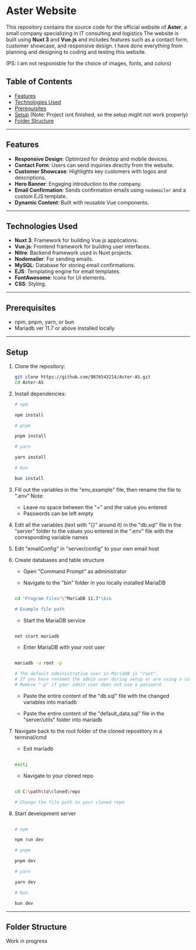 # Aster Website

This repository contains the source code for the official website of **Aster**, a small company specializing in IT consulting and logistics The website is built using **Nuxt 3** and **Vue.js** and includes features such as a contact form, customer showcase, and responsive design. I have done everything from planning and designing to coding and testing this website.

(PS: I am not responisble for the choice of images, fonts, and colors)

## Table of Contents

- [Features](#features)
- [Technologies Used](#technologies-used)
- [Prerequisites](#prerequisites)
- [Setup](#setup)
   (Note: Project isnt finished, so the setup might not work properly)
- [Folder Structure](#folder-structure)

---

## Features

- **Responsive Design**: Optimized for desktop and mobile devices.
- **Contact Form**: Users can send inquiries directly from the website.
- **Customer Showcase**: Highlights key customers with logos and descriptions.
- **Hero Banner**: Engaging introduction to the company.
- **Email Confirmation**: Sends confirmation emails using `nodemailer` and a custom EJS template.
- **Dynamic Content**: Built with reusable Vue components.

---

## Technologies Used

- **Nuxt 3**: Framework for building Vue.js applications.
- **Vue.js**: Frontend framework for building user interfaces.
- **Nitro**: Backend framework used in Nuxt projects.
- **Nodemailer**: For sending emails.
- **MySQL**: Database for storing email confirmations.
- **EJS**: Templating engine for email templates.
- **FontAwesome**: Icons for UI elements.
- **CSS**: Styling.


---

## Prerequisites

- npm, pnpm, yarn, or bun
- Mariadb ver 11.7 or above installed locally

---

## Setup

1. Clone the repository:
   ```bash
   git clone https://github.com/9876543214/Aster-AS.git
   cd Aster-AS
   ```

2. Install dependencies:
   ```bash
   # npm
   
   npm install

   # pnpm

   pnpm install

   # yarn

   yarn install

   # bun

   bun install
   ```

3. Fill out the variables in the "env_example" file, then rename the file to ".env"
   Note:
   - Leave no space between the "=" and the value you entered
   - Passwords can be left empty


5. Edit all the variables (text with "{}" around it) in the "db.sql" file in the "server" folder to the values you entered in the ".env" file with the corresponding variable names


6. Edit "emailConfig" in "server/config" to your own email host


7. Create databases and table structure

   - Open "Command Prompt" as administrator
  
   - Navigate to the "bin" folder in you locally installed MariaDB

   ```bash

   cd "Program Files"\"MariaDB 11.7"\bin

   # Example file path

   ```

   - Start the MariaDB service
  
   ```bash

   net start mariadb

   ```

   - Enter MariaDB with your root user
  
   ```bash

   mariadb -u root -p

   # The default administrative user in MariaDB is "root".
   # If you have renamed the admin user during setup or are using a custom admin user, replace "root" with the correct username.
   # Remove "-p" if your admin user does not use a password

   ```

   - Paste the entire content of the "db.sql" file with the changed variables into mariadb
  
   - Paste the entire content of the "default_data.sql" file in the "server/utils" folder into mariadb
  
8. Navigate back to the root folder of the cloned repostitory in a terminal/cmd

   - Exit mariadb
  
   ```bash

   exit;

   ```

   - Navigate to your cloned repo
   
   ```bash

   cd C:\path\to\cloned\repo

   # Change the file path to your cloned repo

   ```
  
9. Start development server

   ```bash

   # npm
   
   npm run dev

   # pnpm

   pnpm dev

   # yarn

   yarn dev

   # bun

   bun dev

   ```

---

## Folder Structure


Work in progress

